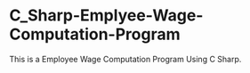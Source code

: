 # C_Sharp-Emplyee-Wage-Computation-Program
This is a Employee Wage Computation Program Using C Sharp.
